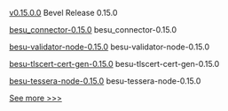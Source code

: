 
[v0.15.0.0](https://github.com/hyperledger/bevel/releases/tag/v0.15.0.0)  Bevel Release 0.15.0

[besu_connector-0.15.0](https://github.com/hyperledger/bevel/releases/tag/besu_connector-0.15.0) besu_connector-0.15.0

[besu-validator-node-0.15.0](https://github.com/hyperledger/bevel/releases/tag/besu-validator-node-0.15.0) besu-validator-node-0.15.0

[besu-tlscert-cert-gen-0.15.0](https://github.com/hyperledger/bevel/releases/tag/besu-tlscert-cert-gen-0.15.0) besu-tlscert-cert-gen-0.15.0

[besu-tessera-node-0.15.0](https://github.com/hyperledger/bevel/releases/tag/besu-tessera-node-0.15.0) besu-tessera-node-0.15.0


[See more >>>](https://start-here.hyperledger.org/releases)
